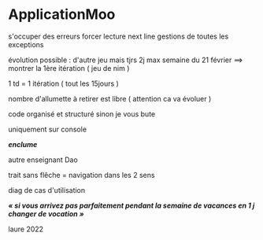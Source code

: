 # ApplicationMoo


s'occuper des erreurs 
forcer lecture next line
gestions de toutes les exceptions


évolution possible : d'autre jeu mais tjrs 2j max
semaine du 21 février ==> montrer la 1ère itération
( jeu de nim )

1 td = 1 itération ( tout les 15jours )

nombre d'allumette à retirer est libre ( attention ca va évoluer )

code organisé et structuré sinon je vous bute

uniquement sur console


***enclume***

autre enseignant Dao

trait sans flêche = navigation dans les 2 sens

diag de cas d'utilisation 





***«  si vous arrivez pas parfaitement pendant la semaine de vacances en 1 j changer de vocation »***

laure 2022
